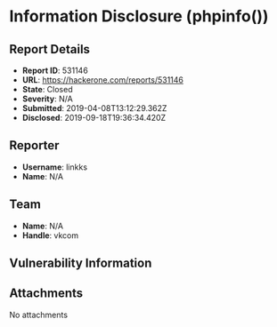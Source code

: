 # Information Disclosure (phpinfo())

## Report Details
- **Report ID**: 531146
- **URL**: https://hackerone.com/reports/531146
- **State**: Closed
- **Severity**: N/A
- **Submitted**: 2019-04-08T13:12:29.362Z
- **Disclosed**: 2019-09-18T19:36:34.420Z

## Reporter
- **Username**: linkks
- **Name**: N/A

## Team
- **Name**: N/A
- **Handle**: vkcom

## Vulnerability Information


## Attachments
No attachments
